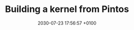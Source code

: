 ---
layout: post
title:  "Building a kernel from Pintos"
date:   2030-07-23 17:56:57 +0100
tags: os c fs security virtualisation synchronisation memory caching
usemathjax: true
---